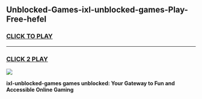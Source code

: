 
## Unblocked-Games-ixl-unblocked-games-Play-Free-hefel
<h3>
<a href="https://premium76.site?title=ixl-unblocked-games&ref=21A">CLICK TO PLAY</a></h3>
<hr>

<h3>
<a href="https://premium76.site?title=ixl-unblocked-games&ref=21A">CLICK 2 PLAY</a>
  
</h3>

<a href="https://premium76.site?title=ixl-unblocked-games&ref=21A"><img src="https://clearcache.store/games.png"></a>


**ixl-unblocked-games games unblocked: Your Gateway to Fun and Accessible Online Gaming**
